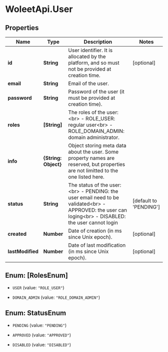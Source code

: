 # WoleetApi.User

## Properties
Name | Type | Description | Notes
------------ | ------------- | ------------- | -------------
**id** | **String** | User identifier. It is allocated by the platform, and so must not be provided at creation time.  | [optional] 
**email** | **String** | Email of the user.  | 
**password** | **String** | Password of the user (it must be provided at creation time).  | 
**roles** | **[String]** | The roles of the user:&lt;br&gt; - ROLE_USER: regular user&lt;br&gt; - ROLE_DOMAIN_ADMIN: domain administrator.  | 
**info** | **{String: Object}** | Object storing meta data about the user. Some property names are reserved, but properties are not limitted to the one listed here.  | 
**status** | **String** | The status of the user:&lt;br&gt; - PENDING: the user email need to be validated&lt;br&gt; - APPROVED: the user can loging&lt;br&gt; - DISABLED: the user cannot login  | [default to &#39;PENDING&#39;]
**created** | **Number** | Date of creation (in ms since Unix epoch).  | [optional] 
**lastModified** | **Number** | Date of last modification (in ms since Unix epoch).  | [optional] 


<a name="[RolesEnum]"></a>
## Enum: [RolesEnum]


* `USER` (value: `"ROLE_USER"`)

* `DOMAIN_ADMIN` (value: `"ROLE_DOMAIN_ADMIN"`)




<a name="StatusEnum"></a>
## Enum: StatusEnum


* `PENDING` (value: `"PENDING"`)

* `APPROVED` (value: `"APPROVED"`)

* `DISABLED` (value: `"DISABLED"`)




